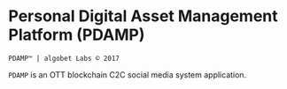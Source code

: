 # Personal Digital Asset Management Platform (PDAMP)
`PDAMP™ | algobet Labs © 2017`

`PDAMP` is an OTT blockchain C2C social media system application.

